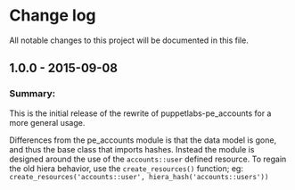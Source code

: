 # Change log
All notable changes to this project will be documented in this file.

## 1.0.0 - 2015-09-08
### Summary:
This is the initial release of the rewrite of puppetlabs-pe\_accounts for a more general usage.

Differences from the pe\_accounts module is that the data model is gone, and thus the base class that imports hashes. Instead the module is designed around the use of the `accounts::user` defined resource. To regain the old hiera behavior, use the `create_resources()` function; eg: `create_resources('accounts::user', hiera_hash('accounts::users'))`
